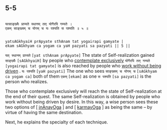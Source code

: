 ## 5-5


```shloka-sa

यत्साङ्ख्यैः प्राप्यते स्थानम् तत् योगैरपि गम्यते ।
एकम् साङ्ख्यम् च योगम् च यः पश्यति स पश्यति ॥ ५ ॥

```
```shloka-sa-hk

yatsAGkhyaiH prApyate sthAnam tat yogairapi gamyate |
ekam sAGkhyam ca yogam ca yaH pazyati sa pazyati || 5 ||

```
`यत् स्थानम् प्राप्यते` `[yat sthAnam prApyate]` The state of Self-realization gained `साङ्ख्यैः` `[sAGkhyaiH]` by people who 
[contemplate exclusively](3-3.md#jnAnayOga_a_defn) `योगैरपि तत् गम्यते` `[yogairapi tat gamyate]` is also reached by people who 
[work without being driven](Back-to-Basics.md#karmayOga_a_defn)
. `यः पश्यति` `[yaH pazyati]` The one who sees `साङ्ख्यम् च योगम् च` `[sAGkhyam ca yogam ca]` both of them `एकम्` `[ekam]` as one `स पश्यति` `[sa pazyati]` is the person who realizes.

Those who contemplate exclusively will reach the state of Self-realization at the end of their quest. The same Self-realization is obtained by people who work without being driven by desire. In this way, a wise person sees these two options of [
[jnAnayOga](3-3.md#jnAnayOga_a_defn)
] and [
[karmayOga](Back-to-Basics.md#karmayOga_a_defn)
] as being the same – by virtue of having the same destination.

Next, he explains the specialty of each technique.


